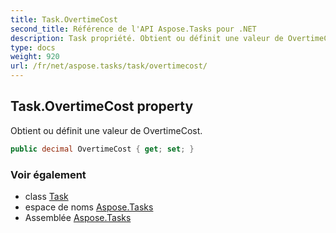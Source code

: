 ```yaml
---
title: Task.OvertimeCost
second_title: Référence de l'API Aspose.Tasks pour .NET
description: Task propriété. Obtient ou définit une valeur de OvertimeCost.
type: docs
weight: 920
url: /fr/net/aspose.tasks/task/overtimecost/
---
```

## Task.OvertimeCost property

Obtient ou définit une valeur de OvertimeCost.

```csharp
public decimal OvertimeCost { get; set; }
```

### Voir également

* class [Task](../)
* espace de noms [Aspose.Tasks](../../task/)
* Assemblée [Aspose.Tasks](../../../)


